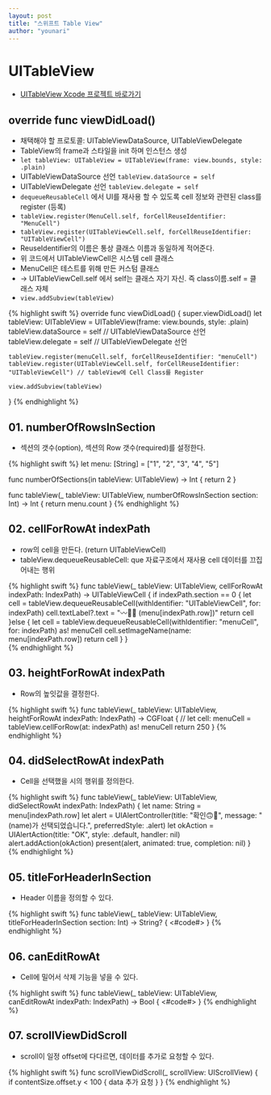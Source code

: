 ```yaml
---
layout: post
title: "스위프트 Table View"
author: "younari"
---
```


# UITableView

- [UITableView Xcode 프로젝트 바로가기]()

## override func viewDidLoad()
- 채택해야 할 프로토콜: UITableViewDataSource, UITableViewDelegate
- TableView의 frame과 스타일을 init 하며 인스턴스 생성
- `let tableView: UITableView = UITableView(frame: view.bounds, style: .plain)`
- UITableViewDataSource 선언 `tableView.dataSource = self`
- UITableViewDelegate 선언 `tableView.delegate = self`
- `dequeueReusableCell` 에서 UI를 재사용 할 수 있도록 cell 정보와 관련된 class를 register (등록)
- `tableView.register(MenuCell.self, forCellReuseIdentifier: "MenuCell")`
- `tableView.register(UITableViewCell.self, forCellReuseIdentifier: "UITableViewCell")`
- ReuseIdentifier의 이름은 통상 클래스 이름과 동일하게 적어준다.
- 위 코드에서 UITableViewCell은 시스템 cell 클래스
- MenuCell은 테스트를 위해 만든 커스텀 클래스
- -> UITableViewCell.self 에서 self는 클래스 자기 자신. 즉 class이름.self = 클래스 자체
- `view.addSubview(tableView)`

{% highlight swift %}
override func viewDidLoad() {
    super.viewDidLoad()
    let tableView: UITableView = UITableView(frame: view.bounds, style: .plain)
    tableView.dataSource = self // UITableViewDataSource 선언
    tableView.delegate = self // UITableViewDelegate 선언

    tableView.register(menuCell.self, forCellReuseIdentifier: "menuCell")
    tableView.register(UITableViewCell.self, forCellReuseIdentifier: "UITableViewCell") // tableView에 Cell Class를 Register
    
    view.addSubview(tableView)
}
{% endhighlight %}



## 01. numberOfRowsInSection
- 섹션의 갯수(option), 섹션의 Row 갯수(required)를 설정한다.

{% highlight swift %}
let menu: [String] = ["1", "2", "3", "4", "5"]

func numberOfSections(in tableView: UITableView) -> Int {
    return 2
}

func tableView(_ tableView: UITableView, numberOfRowsInSection section: Int) -> Int {
    return menu.count
}
{% endhighlight %}


## 02. cellForRowAt indexPath
- row의 cell을 만든다. (return UITableViewCell)
- tableView.dequeueReusableCell: que 자료구조에서 재사용 cell 데이터를 끄집어내는 행위

{% highlight swift %}
func tableView(_ tableView: UITableView, cellForRowAt indexPath: IndexPath) -> UITableViewCell {
    if indexPath.section == 0 {
        let cell = tableView.dequeueReusableCell(withIdentifier: "UITableViewCell", for: indexPath)
        cell.textLabel?.text = "〰️👋🏻 \(menu[indexPath.row])"
        return cell
    }else {
        let cell = tableView.dequeueReusableCell(withIdentifier: "menuCell", for: indexPath) as! menuCell
        cell.setImageName(name: menu[indexPath.row])
        return cell
    }
}    
{% endhighlight %}


## 03. heightForRowAt indexPath
- Row의 높잇값을 결정한다.

{% highlight swift %}
func tableView(_ tableView: UITableView, heightForRowAt indexPath: IndexPath) -> CGFloat {
    // let cell: menuCell = tableView.cellForRow(at: indexPath) as! menuCell
    return 250
}
{% endhighlight %}


## 04. didSelectRowAt indexPath
- Cell을 선택했을 시의 행위를 정의한다.

{% highlight swift %}
func tableView(_ tableView: UITableView, didSelectRowAt indexPath: IndexPath) {
    let name: String = menu[indexPath.row]
    let alert = UIAlertController(title: "확인🙃👀", message: "\(name)가 선택되었습니다.", preferredStyle: .alert)
    let okAction = UIAlertAction(title: "OK", style: .default, handler: nil)
    alert.addAction(okAction)
    present(alert, animated: true, completion: nil)
}
{% endhighlight %}


## 05. titleForHeaderInSection
- Header 이름을 정의할 수 있다. 

{% highlight swift %}
func tableView(_ tableView: UITableView, titleForHeaderInSection section: Int) -> String? {
    <#code#>
}
{% endhighlight %}


## 06. canEditRowAt
- Cell에 밀어서 삭제 기능을 넣을 수 있다.

{% highlight swift %}
func tableView(_ tableView: UITableView, canEditRowAt indexPath: IndexPath) -> Bool {
    <#code#>
}
{% endhighlight %}


## 07. scrollViewDidScroll
- scroll이 일정 offset에 다다르면, 데이터를 추가로 요청할 수 있다.

{% highlight swift %}
func scrollViewDidScroll(_ scrollView: UIScrollView) {
    if contentSize.offset.y < 100 {
        data 추가 요청
    }
}
{% endhighlight %}

